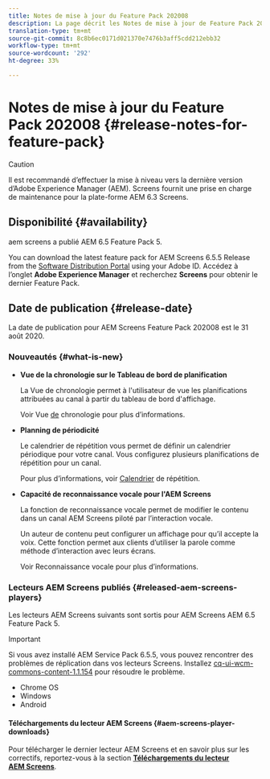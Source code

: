 ```yaml
---
title: Notes de mise à jour du Feature Pack 202008
description: La page décrit les Notes de mise à jour de Feature Pack 202008.
translation-type: tm+mt
source-git-commit: 8c8b6ec0171d021370e7476b3aff5cdd212ebb32
workflow-type: tm+mt
source-wordcount: '292'
ht-degree: 33%

---
```



# Notes de mise à jour du Feature Pack 202008 {#release-notes-for-feature-pack}

>[!CAUTION]
>
>Il est recommandé d’effectuer la mise à niveau vers la dernière version d’Adobe Experience Manager (AEM). Screens fournit une prise en charge de maintenance pour la plate-forme AEM 6.3 Screens.

## Disponibilité {#availability}

aem screens a publié AEM 6.5 Feature Pack 5.

You can download the latest feature pack for AEM Screens 6.5.5 Release from the [Software Distribution Portal](https://experience.adobe.com/#/downloads/content/software-distribution/en/aem.html) using your Adobe ID. Accédez à l’onglet **Adobe Experience Manager** et recherchez **Screens** pour obtenir le dernier Feature Pack.

## Date de publication {#release-date}

La date de publication pour AEM Screens Feature Pack 202008 est le 31 août 2020.

### Nouveautés {#what-is-new}

* **Vue de la chronologie sur le Tableau de bord de planification**

   La Vue de chronologie permet à l&#39;utilisateur de vue les planifications attribuées au canal à partir du tableau de bord d&#39;affichage.

   Voir Vue [de](/help/user-guide/channel-assignment-latest-fp.md#timeline-view) chronologie pour plus d’informations.

* **Planning de périodicité**

   Le calendrier de répétition vous permet de définir un calendrier périodique pour votre canal. Vous configurez plusieurs planifications de répétition pour un canal.

   Pour plus d’informations, voir [Calendrier](/help/user-guide/channel-assignment-latest-fp.md#recurrence-schedule) de répétition.

* **Capacité de reconnaissance vocale pour l&#39;AEM Screens**

   La fonction de reconnaissance vocale permet de modifier le contenu dans un canal AEM Screens piloté par l’interaction vocale.

   Un auteur de contenu peut configurer un affichage pour qu’il accepte la voix. Cette fonction permet aux clients d’utiliser la parole comme méthode d’interaction avec leurs écrans.

   Voir Reconnaissance [](voice-recognition.md) vocale pour plus d’informations.

### Lecteurs AEM Screens publiés {#released-aem-screens-players}

Les lecteurs AEM Screens suivants sont sortis pour AEM Screens AEM 6.5 Feature Pack 5.

>[!IMPORTANT]
>Si vous avez installé AEM Service Pack 6.5.5, vous pouvez rencontrer des problèmes de réplication dans vos lecteurs Screens. Installez [cq-ui-wcm-commons-content-1.1.154](/help/user-guide/assets/cq-ui-wcm-commons-content-1.1.154.zip) pour résoudre le problème.

* Chrome OS
* Windows
* Android

#### Téléchargements du lecteur AEM Screens {#aem-screens-player-downloads}

Pour télécharger le dernier lecteur AEM Screens et en savoir plus sur les correctifs, reportez-vous à la section **[Téléchargements du lecteur AEM Screens](https://download.macromedia.com/screens/)**.
